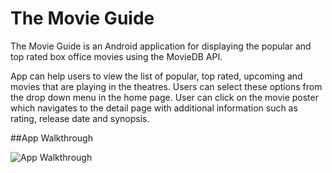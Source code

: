 # The Movie Guide

The Movie Guide is an Android application for displaying the popular and top rated box office movies using 
the MovieDB API. 

App can help users to view the list of popular, top rated, upcoming and movies that are playing in the theatres. Users can select these options from the drop down menu in the home page.
  User can click on the movie poster which navigates to the detail page with additional information such as rating, release date and synopsis.
  
##App Walkthrough   
   
 <img src='https://github.com/YSulekha/MovieGuide/blob/master/GMovieGuideStage.gif' title='App Walkthrough' width='' alt='App Walkthrough' />
